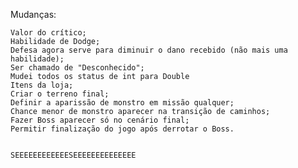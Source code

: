 Mudanças:

    Valor do crítico;
    Habilidade de Dodge;
    Defesa agora serve para diminuir o dano recebido (não mais uma habilidade);
    Ser chamado de "Desconhecido";
    Mudei todos os status de int para Double
    Itens da loja;
    Criar o terreno final;
    Definir a aparissão de monstro em missão qualquer;
    Chance menor de monstro aparecer na transição de caminhos;
    Fazer Boss aparecer só no cenário final;
    Permitir finalização do jogo após derrotar o Boss.


    SEEEEEEEEEEEESEEEEEEEEEEEEEE
